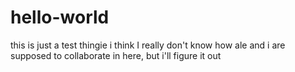 # hello-world
this is just a test thingie i think
I really don't know how ale and i are supposed to collaborate in here, but i'll figure it out
